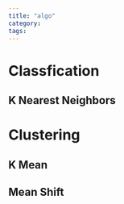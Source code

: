 ```yaml
---
title: "algo"
category:
tags:
---
```


# Classfication

## K Nearest Neighbors

# Clustering

## K Mean

## Mean Shift


